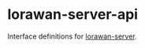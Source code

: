 # lorawan-server-api
Interface definitions for [lorawan-server](https://github.com/gotthardp/lorawan-server).

